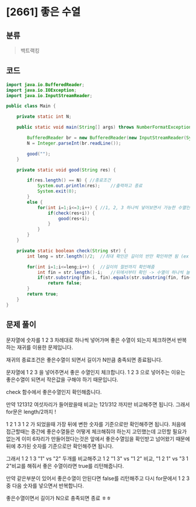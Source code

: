# [2661] 좋은 수열

## 분류

> 백트랙킹

## 코드

```java
import java.io.BufferedReader;
import java.io.IOException;
import java.io.InputStreamReader;

public class Main {

	private static int N;

	public static void main(String[] args) throws NumberFormatException, IOException {

		BufferedReader br = new BufferedReader(new InputStreamReader(System.in));
		N = Integer.parseInt(br.readLine());

		good("");
	}

	private static void good(String res) {

		if(res.length() == N) {	//종료조건
			System.out.println(res);	//출력하고 종료
			System.exit(0);
		}
		else {
			for(int i=1;i<=3;i++) {	//1, 2, 3 하나씩 넣어보면서 가능한 수열인지 확인
				if(check(res+i)) {
					good(res+i);
				}
			}
		}
	}

	private static boolean check(String str) {
		int leng = str.length()/2;	//최대 확인은 길이의 반만 확인하면 됨 (ex : 12/13 )

		for(int i=1;i<=leng;i++) {	//길이의 절반까지 확인해줌
			int fin = str.length()-i;	//뒤에서부터 확인 -> 수열이 하나씩 늘어갈 때 항상 맨 뒤의 숫자가 변경되기 때문
			if(str.substring(fin-i, fin).equals(str.substring(fin, fin+i)))
				return false;
		}
		return true;
	}
}
```

## 문제 풀이

문자열에 숫자를 1 2 3 차례대로 하나씩 넣어가며 좋은 수열이 되는지 체크하면서 반복하는 재귀를 이용한 문제입니다.

재귀의 종료조건은 좋은수열이 되면서 길이가 N만큼 충족되면 종료됩니다.

문자열에 1 2 3 을 넣어주면서 좋은 수열인지 체크합니다. 1 2 3 으로 넣어주는 이유는 좋은수열이 되면서 작은값을 구해야 하기 때문입니다.

check 함수에서 좋은수열인지 확인해줍니다.

만약 121312 여섯자리가 들어왔을때 비교는 121/312 까지만 비교해주면 됩니다. 그래서 for문은 length/2까지 !

1 2 1 3 1 2 가 되었을때 가장 뒤에 변한 숫자를 기준으로만 확인해주면 됩니다. 처음에 접근할때는 중간에 좋은수열들은 어떻게 체크해줘야 하는지 고민했는데 고민할 필요가 없는게 이미 6자리가 만들어졌다는것은 앞에서 좋은수열임을 확인받고 넘어왔기 때문에 뒤에 추가된 숫자를 기준으로만 확인해주면 됩니다.

그래서 1 2 1 3 "1" vs "2" 두개를 비교해주고 1 2 "1 3" vs "1 2" 비교, "1 2 1" vs "3 1 2"비교를 해줘서 좋은 수열이라면 true를 리턴해줍니다.

만약 같은부분이 있어서 좋은수열이 안된다면 false를 리턴해주고 다시 for문에서 1 2 3중 다음 숫자를 넣으면서 반복합니다.

좋은수열이면서 길이가 N으로 충족되면 종료 ㅎㅎ
